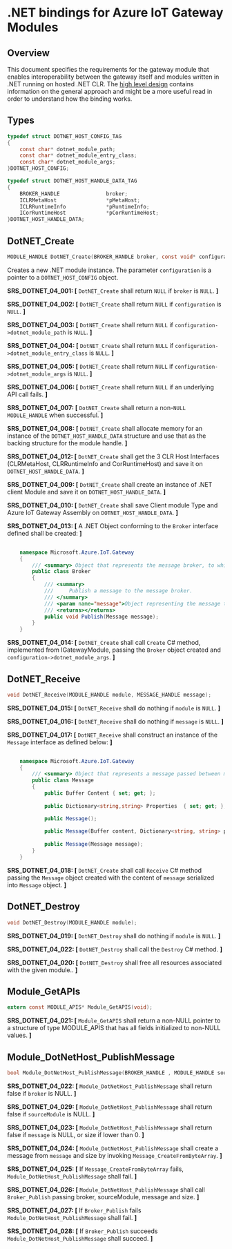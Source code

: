 .NET bindings for Azure IoT Gateway Modules
===========================================

Overview
--------


This document specifies the requirements for the gateway module that enables
interoperability between the gateway itself and modules written in .NET
running on hosted .NET CLR. The [high level design](./dotnet_bindings_hld.md) contains
information on the general approach and might be a more useful read in order to
understand how the binding works.

Types
-----
```c
typedef struct DOTNET_HOST_CONFIG_TAG
{
    const char* dotnet_module_path;
    const char* dotnet_module_entry_class;
    const char* dotnet_module_args;
}DOTNET_HOST_CONFIG;

typedef struct DOTNET_HOST_HANDLE_DATA_TAG
{
    BROKER_HANDLE               broker;
    ICLRMetaHost                *pMetaHost;
    ICLRRuntimeInfo             *pRuntimeInfo;
    ICorRuntimeHost             *pCorRuntimeHost;
}DOTNET_HOST_HANDLE_DATA;
```

DotNET_Create
-------------
```c
MODULE_HANDLE DotNET_Create(BROKER_HANDLE broker, const void* configuration);
```
Creates a new .NET module instance. The parameter `configuration` is a
pointer to a `DOTNET_HOST_CONFIG` object.


**SRS_DOTNET_04_001: [** `DotNET_Create` shall return `NULL` if `broker` is `NULL`. **]**

**SRS_DOTNET_04_002: [** `DotNET_Create` shall return `NULL` if `configuration` is `NULL`. **]**

**SRS_DOTNET_04_003: [** `DotNET_Create` shall return `NULL` if `configuration->dotnet_module_path` is `NULL`. **]**

**SRS_DOTNET_04_004: [** `DotNET_Create` shall return `NULL` if `configuration->dotnet_module_entry_class` is `NULL`. **]**

**SRS_DOTNET_04_005: [** `DotNET_Create` shall return `NULL` if `configuration->dotnet_module_args` is `NULL`. **]**

**SRS_DOTNET_04_006: [** `DotNET_Create` shall return `NULL` if an underlying API call fails. **]**

**SRS_DOTNET_04_007: [** `DotNET_Create` shall return a non-`NULL` `MODULE_HANDLE` when successful. **]**

**SRS_DOTNET_04_008: [** `DotNET_Create` shall allocate memory for an instance of the `DOTNET_HOST_HANDLE_DATA` structure and use that as the backing structure for the module handle. **]**

**SRS_DOTNET_04_012: [** `DotNET_Create` shall get the 3 CLR Host Interfaces (CLRMetaHost, CLRRuntimeInfo and CorRuntimeHost) and save it on `DOTNET_HOST_HANDLE_DATA`. **]**

**SRS_DOTNET_04_009: [** `DotNET_Create` shall create an instance of .NET client Module and save it on `DOTNET_HOST_HANDLE_DATA`. **]**

**SRS_DOTNET_04_010: [** `DotNET_Create` shall save Client module Type and Azure IoT Gateway Assembly on `DOTNET_HOST_HANDLE_DATA`. **]**

**SRS_DOTNET_04_013: [** A .NET Object conforming to the `Broker` interface defined shall be created: **]**
~~~~~~~~~~~~~~~~~~~~~~~~~~~~~~~~~~~~~~~~~~~~~~~~~~~~~~~~~~~~~~~~~~~~~~~~~~ C#
    
    namespace Microsoft.Azure.IoT.Gateway
    {
        /// <summary> Object that represents the message broker, to which messsages will be published. </summary>
        public class Broker
        {
            /// <summary>
            ///     Publish a message to the message broker. 
            /// </summary>
            /// <param name="message">Object representing the message to be published to the broker.</param>
            /// <returns></returns>
            public void Publish(Message message);
        }        
    }
~~~~~~~~~~~~~~~~~~~~~~~~~~~~~~~~~~~~~~~~~~~~~~~~~~~~~~~~~~~~~~~~~~~~~~~~~~

**SRS_DOTNET_04_014: [** `DotNET_Create` shall call `Create` C# method, implemented from IGatewayModule, passing the `Broker` object created and `configuration->dotnet_module_args`. **]**


DotNET_Receive
---------------
```c
void DotNET_Receive(MODULE_HANDLE module, MESSAGE_HANDLE message);
```
**SRS_DOTNET_04_015: [** `DotNET_Receive` shall do nothing if `module` is `NULL`. **]**

**SRS_DOTNET_04_016: [** `DotNET_Receive` shall do nothing if `message` is `NULL`. **]**

**SRS_DOTNET_04_017: [** `DotNET_Receive` shall construct an instance of the `Message` interface as defined below: **]**

~~~~~~~~~~~~~~~~~~~~~~~~~~~~~~~~~~~~~~~~~~~~~~~~~~~~~~~~~~~~~~~~~~~~~~~~~~ C#
    
    namespace Microsoft.Azure.IoT.Gateway
    {
        /// <summary> Object that represents a message passed between modules. </summary>
        public class Message
        {
            public Buffer Content { set; get; };
            
            public Dictionary<string,string> Properties  { set; get; };

            public Message();
            
            public Message(Buffer content, Dictionary<string, string> properties); 
            
            public Message(Message message);
        }        
    }
~~~~~~~~~~~~~~~~~~~~~~~~~~~~~~~~~~~~~~~~~~~~~~~~~~~~~~~~~~~~~~~~~~~~~~~~~~

**SRS_DOTNET_04_018: [** `DotNET_Create` shall call `Receive` C# method passing the `Message` object created with the content of `message` serialized into `Message` object. **]**


DotNET_Destroy
--------------
```c
void DotNET_Destroy(MODULE_HANDLE module);
```
**SRS_DOTNET_04_019: [** `DotNET_Destroy` shall do nothing if `module` is `NULL`. **]**

**SRS_DOTNET_04_022: [** `DotNET_Destroy` shall call the `Destroy` C# method. **]**

**SRS_DOTNET_04_020: [** `DotNET_Destroy` shall free all resources associated with the given module.. **]**

Module_GetAPIs
--------------
```c
extern const MODULE_APIS* Module_GetAPIS(void);
```
**SRS_DOTNET_04_021: [** `Module_GetAPIS` shall return a non-NULL pointer to a structure of type MODULE_APIS that has all fields initialized to non-NULL values. **]**


Module_DotNetHost_PublishMessage
--------------------------------
```c
bool Module_DotNetHost_PublishMessage(BROKER_HANDLE , MODULE_HANDLE sourceModule, const unsigned char* message, int32_t size)
```

**SRS_DOTNET_04_022: [** `Module_DotNetHost_PublishMessage` shall return false if `broker` is NULL. **]**

**SRS_DOTNET_04_029: [** `Module_DotNetHost_PublishMessage` shall return false if `sourceModule` is NULL.  **]**

**SRS_DOTNET_04_023: [** `Module_DotNetHost_PublishMessage` shall return false if `message` is NULL, or size if lower than 0. **]**

**SRS_DOTNET_04_024: [** `Module_DotNetHost_PublishMessage` shall create a message from `message` and size by invoking  `Message_CreateFromByteArray`. **]**

**SRS_DOTNET_04_025: [** If `Message_CreateFromByteArray` fails, `Module_DotNetHost_PublishMessage` shall fail. **]**

**SRS_DOTNET_04_026: [** `Module_DotNetHost_PublishMessage` shall call `Broker_Publish` passing broker, sourceModule, message and size. **]**

**SRS_DOTNET_04_027: [** If `Broker_Publish` fails `Module_DotNetHost_PublishMessage` shall fail.  **]**

**SRS_DOTNET_04_028: [** If `Broker_Publish` succeeds `Module_DotNetHost_PublishMessage` shall succeed. **]**